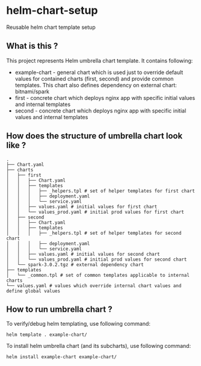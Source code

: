 # helm-chart-setup
Reusable helm chart template setup

## What is this ?
This project represents Helm umbrella chart template. It contains following:
- example-chart - general chart which is used just to override default values for contained charts (first, second) and provide common templates. This chart also defines dependency on external chart: bitnami/spark
- first - concrete chart which deploys nginx app with specific initial values and internal templates
- second - concrete chart which deploys nginx app with specific initial values and internal templates

## How does the structure of umbrella chart look like ?
```
.
├── Chart.yaml
├── charts
│   ├── first
│   │   ├── Chart.yaml
│   │   ├── templates
│   │   │   ├── _helpers.tpl # set of helper templates for first chart
│   │   │   ├── deployment.yaml
│   │   │   └── service.yaml
│   │   ├── values.yaml # initial values for first chart
│   │   └── values_prod.yaml # initial prod values for first chart
│   ├── second
│   │   ├── Chart.yaml
│   │   ├── templates
│   │   │   ├── _helpers.tpl # set of helper templates for second chart
│   │   │   ├── deployment.yaml
│   │   │   └── service.yaml
│   │   ├── values.yaml # initial values for second chart
│   │   └── values_prod.yaml # initial prod values for second chart
│   └── spark-3.0.2.tgz # external dependency chart
├── templates
│   └── _common.tpl # set of common templates applicable to internal charts
└── values.yaml # values which override internal chart values and define global values
```

## How to run umbrella chart ? 

To verify/debug helm templating, use following command:
```
helm template . example-chart/
```

To install helm umbrella chart (and its subcharts), use following command:
```
helm install example-chart example-chart/
```